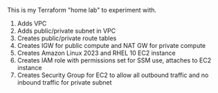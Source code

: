 This is my Terraform "home lab" to experiment with.

1.  Adds VPC
2.  Adds public/private subnet in VPC
3.  Creates public/private route tables
4.  Creates IGW for public compute and NAT GW for private compute
5.  Creates Amazon Linux 2023 and RHEL 10 EC2 instance
6.  Creates IAM role with permissions set for SSM use, attaches to EC2 instance
7.  Creates Security Group for EC2 to allow all outbound traffic and no inbound traffic for private subnet

